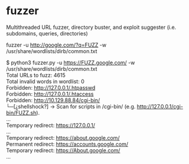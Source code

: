 # fuzzer
Multithreaded URL fuzzer, directory buster, and exploit suggester (i.e. subdomains, queries, directories)

fuzzer -u http://google.com/?q=FUZZ -w /usr/share/wordlists/dirb/common.txt  


$ python3 fuzzer.py -u https://FUZZ.google.com/ -w /usr/share/wordlists/dirb/common.txt  
Total URLs to fuzz: 4615  
Total invalid words in wordlist: 0  
Forbidden: http://127.0.0.1/.htpasswd  
Forbidden: http://127.0.0.1/.htaccess  
Forbidden: http://10.129.88.84/cgi-bin/  
└─[¿shellshock?] -> Scan for scripts in /cgi-bin/ (e.g. http://127.0.0.1/cgi-bin/FUZZ.sh).  
...  
Temporary redirect: https://127.0.0.1/  
...  
Temporary redirect: https://about.google.com/  
Permanent redirect: https://accounts.google.com/  
Temporary redirect: https://About.google.com/  
...  
